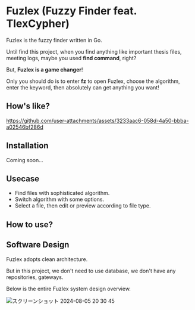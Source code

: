 # Fuzlex (Fuzzy Finder feat. TlexCypher)
Fuzlex is the fuzzy finder written in Go.

Until find this project, when you find anything like important thesis files, meeting logs,
maybe you used **find command**, right?

But, **Fuzlex is a game changer**!

Only you should do is to enter **fz** to open Fuzlex, choose the algorithm, enter the keyword, then absolutely can get anything you want!

## How's like?


https://github.com/user-attachments/assets/3233aac6-058d-4a50-bbba-a02546bf286d



## Installation
Coming soon...

## Usecase
- Find files with sophisticated algorithm.
- Switch algorithm with some options.
- Select a file, then edit or preview according to file type.

## How to use?


## Software Design 
Fuzlex adopts clean architecture.

But in this project, we don't need to use database, we don't have any repositories, gateways.

Below is the entire Fuzlex system design overview.

![スクリーンショット 2024-08-05 20 30 45](https://github.com/user-attachments/assets/07f96031-ef73-4f9f-84fb-e861c39b1a08)


 
